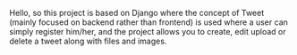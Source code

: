 Hello, so this project is based on Django where the concept of Tweet (mainly focused on backend rather than frontend) is used where a user can simply register him/her,
and the project allows you to create, edit upload or delete a tweet along with files and images.  

